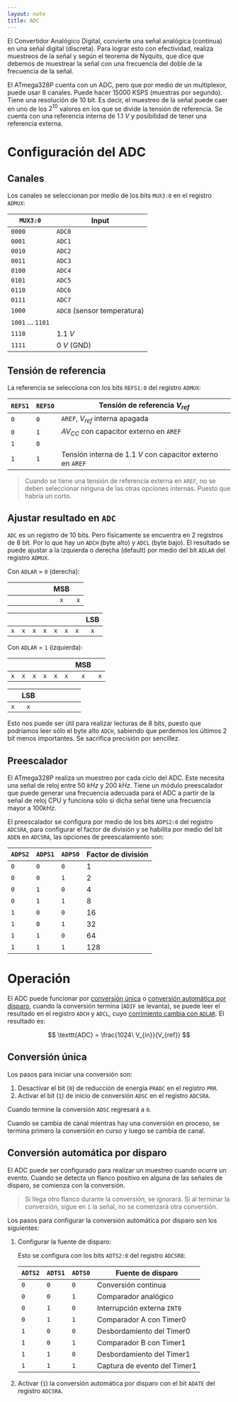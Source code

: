 ```yaml
---
layout: note
title: ADC
---
```


El Convertidor Analógico Digital, convierte una señal analógica (continua) en una señal digital (discreta). Para lograr esto con efectividad, realiza muestreos de la señal y según el teorema de Nyquits, que dice que debemos de muestrear la señal con una frecuencia del doble de la frecuencia de la señal.

El ATmega328P cuenta con un ADC, pero que por medio de un multiplexor, puede usar 8 canales. Puede hacer $15000 \text{ KSPS}$ (muestras por segundo). Tiene una resolución de 10 bit. Es decir, el muestreo de la señal puede caer en uno de los $2^{10}$ valores en los que se divide la tensión de referencia. Se cuenta con una referencia interna de $1.1\ V$ y posibilidad de tener una referencia externa.

# Configuración del ADC
## Canales
Los canales se seleccionan por medio de los bits `MUX3:0` en el registro `ADMUX`:

| `MUX3:0`          | Input                       |
| -                 | -                           |
| `0000`            | `ADC0`                      |
| `0001`            | `ADC1`                      |
| `0010`            | `ADC2`                      |
| `0011`            | `ADC3`                      |
| `0100`            | `ADC4`                      |
| `0101`            | `ADC5`                      |
| `0110`            | `ADC6`                      |
| `0111`            | `ADC7`                      |
| `1000`            | `ADC8` (sensor temperatura) |
| `1001` ... `1101` |                             |
| `1110`            | $1.1\ V$                    |
| `1111`            | $0\ V$ (GND)                |

## Tensión de referencia
La referencia se selecciona con los bits `REFS1:0` del registro `ADMUX`:

| `REFS1` | `REFS0` | Tensión de referencia $V_{ref}$                             |
| -       | -       | -                                                           |
| `0`     | `0`     | `AREF`, $V_{ref}$ interna apagada                           |
| `0`     | `1`     | $AV_{CC}$ con capacitor externo en `AREF`                   |
| `1`     | `0`     |                                                             |
| `1`     | `1`     | Tensión interna de $1.1\ V$ con capacitor externo en `AREF` |

> Cuando se tiene una tensión de referencia externa en `AREF`, no se deben seleccionar ninguna de las otras opciones internas. Puesto que habría un corto.

## Ajustar resultado en `ADC`
`ADC` es un registro de 10 bits. Pero físicamente se encuentra en 2 registros de 8 bit. Por lo que hay un `ADCH` (byte alto) y `ADCL` (byte bajo). El resultado se puede ajustar a la izquierda o derecha (default) por medio del bit `ADLAR` del registro `ADMUX`.

Con `ADLAR` = `0` (derecha):

|     |   |   |   |   |   | MSB |     |
| :-: | - | - | - | - | - | :-: | -   |
|     |   |   |   |   |   | `x` | `x` |

|     |     |     |     |     |     |     | LSB |
| -   | -   | -   | -   | -   | -   | -   | :-: |
| `x` | `x` | `x` | `x` | `x` | `x` | `x` | `x` |Con `ADLAR` = `1` (izquierda):

Con `ADLAR` = `1` (izquierda):

|     |   |   |   |   |   | MSB |     |
| :-: | - | - | - | - | - | :-: | -   |
| `x` | `x` | `x` | `x` | `x` | `x` | `x` | `x` |

|     | LSB |   |   |   |   |   |   |
| -   | :-: | - | - | - | - | - | - |
| `x` | `x` |   |   |   |   |   |   |

Esto nos puede ser útil para realizar lecturas de 8 bits, puesto que podríamos leer sólo el byte alto `ADCH`, sabiendo que perdemos los últimos 2 bit menos importantes. Se sacrifica precisión por sencillez.

## Preescalador
El ATmega328P realiza un muestreo por cada ciclo del ADC. Este necesita una señal de reloj entre $50\ kHz$ y $200\ kHz$. Tiene un módulo preescalador que puede generar una frecuencia adecuada para el ADC a partir de la señal de reloj CPU y funciona sólo si dicha señal tiene una frecuencia mayor a $100 kHz$.

El preescalador se configura por medio de los bits `ADPS2:0` del registro `ADCSRA`, para configurar el factor de división y se habilita por medio del bit `ADEN` en `ADCSRA`, las opciones de preescalamiento son:

| `ADPS2` | `ADPS1` | `ADPS0` | Factor de división |
| -       | -       | -       | -                  |
| `0`     | `0`     | `0`     | 1                  |
| `0`     | `0`     | `1`     | 2                  |
| `0`     | `1`     | `0`     | 4                  |
| `0`     | `1`     | `1`     | 8                  |
| `1`     | `0`     | `0`     | 16                 |
| `1`     | `0`     | `1`     | 32                 |
| `1`     | `1`     | `0`     | 64                 |
| `1`     | `1`     | `1`     | 128                |

# Operación
El ADC puede funcionar por [conversión única](#conversion-unica) o [conversión automática por disparo](#conversion-automatica-por-disparo), cuando la conversión termina (`ADIF` se levanta), se puede leer el resultado en el registro `ADCH` y `ADCL`, cuyo [corrimiento cambia con `ADLAR`](#ajustar-resultado-en-adc). El resultado es:

$$
\texttt{ADC} = \frac{1024\ V_{in}}{V_{ref}}
$$

## Conversión única
Los pasos para iniciar una conversión son:

1. Desactivar el bit (`0`) de reducción de energía `PRADC` en el registro `PRR`.
2. Activar el bit (`1`) de inicio de conversión `ADSC` en el registro `ADCSRA`.

Cuando termine la conversión `ADSC` regresará a `0`.

Cuando se cambia de canal mientras hay una conversión en proceso, se termina primero la conversión en curso y luego se cambia de canal.

## Conversión automática por disparo
El ADC puede ser configurado para realizar un muestreo cuando ocurre un evento. Cuando se detecta un flanco positivo en alguna de las señales de disparo, se comienza con la conversión.

> Si llega otro flanco durante la conversión, se ignorará. Si al terminar la conversión, sigue en `1` la señal, no se comenzará otra conversión.

Los pasos para configurar la conversión automática por disparo son los siguientes:

1. Configurar la fuente de disparo:

    Esto se configura con los bits `ADTS2:0` del registro `ADCSRB`:

    | `ADTS2` | `ADTS1` | `ADTS0` | Fuente de disparo            |
    | -       | -       | -       | -                            |
    | `0`     | `0`     | `0`     | Conversión continua          |
    | `0`     | `0`     | `1`     | Comparador analógico         |
    | `0`     | `1`     | `0`     | Interrupción externa `INT0`  |
    | `0`     | `1`     | `1`     | Comparador A con Timer0      |
    | `1`     | `0`     | `0`     | Desbordamiento del Timer0    |
    | `1`     | `0`     | `1`     | Comparador B con Timer1      |
    | `1`     | `1`     | `0`     | Desbordamiento del Timer1    |
    | `1`     | `1`     | `1`     | Captura de evento del Timer1 |

2. Activar (`1`) la conversión automática por disparo con el bit `ADATE` del registro `ADCSRA`.
